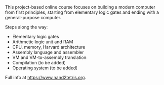 This project-based online course focuses on building a modern computer from first principles, starting from elementary logic gates and ending with a general-purpose computer.

Steps along the way:
- Elementary logic gates
- Arithmetic logic unit and RAM
- CPU, memory, Harvard architecture
- Assembly language and assembler
- VM and VM-to-assembly translation
- Compilation (to be added)
- Operating system (to be added)

Full info at https://www.nand2tetris.org.
